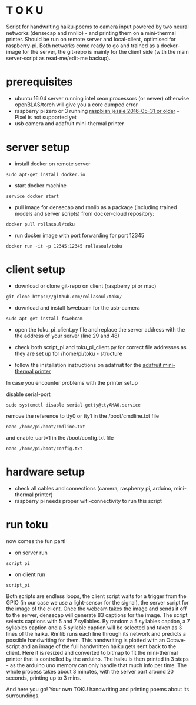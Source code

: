 # T O K U

Script for handwriting haiku-poems to camera input powered by two neural networks (densecap and rnnlib) - and printing them on a mini-thermal printer. Should be run on remote server and local-client, optimised for raspberry-pi. Both networks come ready to go and trained as a docker-image for the server, the git-repo is mainly for the client side (with the main server-script as read-me/edit-me backup). 

# prerequisites
- ubuntu 16.04 server running intel xeon processors (or newer) otherwise openBLAS/torch will give you a core dumped error
- raspberry pi zero or 3 running [raspbian jessie 2016-05-31 or older](http://downloads.raspberrypi.org/raspbian/images/) - Pixel is not supported yet
- usb camera and adafruit mini-thermal printer

# server setup

- install docker on remote server
```
sudo apt-get install docker.io
```

- start docker machine
```
service docker start
```

- pull image for densecap and rnnlib as a package (including trained models and server scripts) from docker-cloud repository:
```
docker pull rollasoul/toku

```

- run docker image with port forwarding for port 12345
```
docker run -it -p 12345:12345 rollasoul/toku
```

# client setup

- download or clone git-repo on client (raspberry pi or mac)
```
git clone https://github.com/rollasoul/toku/
```

- download and install fswebcam for the usb-camera
```
sudo apt-get install fswebcam
```

- open the toku_pi_client.py file and replace the server address with the the address of your server (line 29 and 48)

- check both script_pi and toku_pi_client.py for correct file addresses as they are set up for /home/pi/toku - structure

- follow the installation instructions on adafruit for the [adafruit mini-thermal printer](https://learn.adafruit.com/networked-thermal-printer-using-cups-and-raspberry-pi/overview)

In case you encounter problems with the printer setup

disable serial-port
```
sudo systemctl disable serial-getty@ttyAMA0.service
```
remove the reference to tty0 or tty1 in the /boot/cmdline.txt file
```
nano /home/pi/boot/cmdline.txt
```
and enable_uart=1 in the /boot/config.txt file
```
nano /home/pi/boot/config.txt
```

# hardware setup

- check all cables and connections (camera, raspberry pi, arduino, mini-thermal printer)
- raspberry pi needs proper wifi-connectivity to run this script

# run toku

now comes the fun part! 

- on server run
```
script_pi
```

- on client run 
```
script_pi
```

Both scripts are endless loops, the client script waits for a trigger from the GPIO (in our case we use a light-sensor for the signal), the server script for the image of the client. Once the webcam takes the image and sends it off to the server, densecap will generate 83 captions for the image. The script selects captions with 5 and 7 syllables. By random a 5 syllables caption, a 7 syllables caption and a 5 syllable caption will be selected and taken as 3 lines of the haiku. Rnnlib runs each line through its network and predicts a possible handwriting for them. This handwriting is plotted with an Octave-script and an image of the full handwritten haiku gets sent back to the client. Here it is resized and converted to bitmap to fit the mini-thermal printer that is controlled by the arduino. The haiku is then printed in 3 steps - as the arduino uno memory can only handle that much info per time. The whole process takes about 3 minutes, with the server part around 20 seconds, printing up to 3 mins. 

And here you go! Your own TOKU handwriting and printing poems about its surroundings.   
